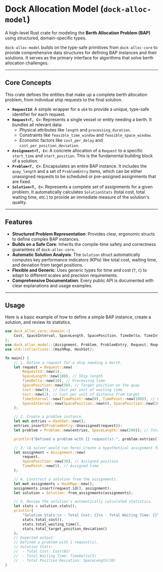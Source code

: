 # Dock Allocation Model (`dock-alloc-model`)

A high-level Rust crate for modeling the **Berth Allocation Problem (BAP)** using structured, domain-specific types.

`dock-alloc-model` builds on the type-safe primitives from `dock-alloc-core` to provide comprehensive data structures for defining BAP instances and their solutions. It serves as the primary interface for algorithms that solve berth allocation challenges.

---

## Core Concepts

This crate defines the entities that make up a complete berth allocation problem, from individual ship requests to the final solution.

* **`RequestId`**: A simple wrapper for a `u64` to provide a unique, type-safe identifier for each request.
* **`Request<T, C>`**: Represents a single vessel or entity needing a berth. It bundles all relevant data:
    * Physical attributes like `length` and `processing_duration`.
    * Constraints like `feasible_time_window` and `feasible_space_window`.
    * Economic factors like `cost_per_delay` and `cost_per_position_deviation`.
* **`Assignment<T, C>`**: A concrete allocation of a `Request` to a specific `start_time` and `start_position`. This is the fundamental building block of a solution.
* **`Problem<T, C>`**: Encapsulates an entire BAP instance. It includes the `quay_length` and a set of `ProblemEntry` items, which can be either unassigned requests to be scheduled or pre-assigned assignments that are fixed.
* **`Solution<T, C>`**: Represents a complete set of assignments for a given problem. It automatically calculates `SolutionStats` (total cost, total waiting time, etc.) to provide an immediate measure of the solution's quality.

---

## Features

* **Structured Problem Representation**: Provides clear, ergonomic structs to define complex BAP instances.
* **Builds on a Safe Core**: Inherits the compile-time safety and correctness guarantees of `dock-alloc-core`.
* **Automatic Solution Analysis**: The `Solution` struct automatically computes key performance indicators (KPIs) like total cost, waiting time, and deviation from target positions.
* **Flexible and Generic**: Uses generic types for time and cost (`T`, `C`) to adapt to different scales and precision requirements.
* **Comprehensive Documentation**: Every public API is documented with clear explanations and usage examples.

---

## Usage

Here is a basic example of how to define a simple BAP instance, create a solution, and review its statistics.

```rust
use dock_alloc_core::domain::{
    Cost, SpaceInterval, SpaceLength, SpacePosition, TimeDelta, TimeInterval, TimePoint,
};
use dock_alloc_model::{Assignment, Problem, ProblemEntry, Request, RequestId, Solution};
use std::collections::{HashMap, HashSet};

fn main() {
    // 1. Define a request for a ship needing a berth.
    let request = Request::new(
        RequestId::new(1),
        SpaceLength::new(100), // Ship length
        TimeDelta::new(10), // Processing time
        SpacePosition::new(50), // Target position on the quay
        Cost::new(5), // Cost per unit of waiting time
        Cost::new(2), // Cost per unit of distance from target
        TimeInterval::new(TimePoint::new(0), TimePoint::new(100)), // Feasible arrival window
        SpaceInterval::new(SpacePosition::new(0), SpacePosition::new(200)), // Feasible berthing area
    );

    // 2. Create a problem instance.
    let mut entries = HashSet::new();
    entries.insert(ProblemEntry::Unassigned(request));
    let problem = Problem::new(entries, SpaceLength::new(200)); // Total quay length is 200.

    println!("Defined a problem with {} request(s).", problem.entries().len());

    // 3. (A solver would run here) Create a hypothetical assignment for the request.
    let assignment = Assignment::new(
        request,
        SpacePosition::new(30), // Assigned position
        TimePoint::new(5), // Assigned time
    );

    // 4. Construct a solution from the assignments.
    let mut assignments = HashMap::new();
    assignments.insert(request.id(), assignment);
    let solution = Solution::from_assignments(assignments);

    // 5. Review the solution's automatically calculated statistics.
    let stats = solution.stats();
    println!(
        "Solution Stats:\n - Total Cost: {}\n - Total Waiting Time: {}\n - Total Position Deviation: {}",
        stats.total_cost(),
        stats.total_waiting_time(),
        stats.total_target_position_deviation()
    );
    // Expected output:
    // Defined a problem with 1 request(s).
    // Solution Stats:
    //  - Total Cost: Cost(65)
    //  - Total Waiting Time: TimeDelta(5)
    //  - Total Position Deviation: SpaceLength(20)
}
```
